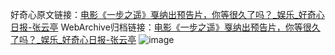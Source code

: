 好奇心原文链接：[电影《一步之遥》戛纳出预告片，你等很久了吗？_娱乐_好奇心日报-张云亭](https://www.qdaily.com/articles/670.html)
WebArchive归档链接：[电影《一步之遥》戛纳出预告片，你等很久了吗？_娱乐_好奇心日报-张云亭](http://web.archive.org/web/20170725191158/http://www.qdaily.com/articles/670.html)
![image](http://ww3.sinaimg.cn/large/007d5XDply1g3v438h7zhj30u02o5e81)